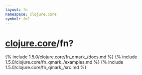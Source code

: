```yaml
---
layout: fn
namespace: clojure.core
symbol: fn?
---
```


# [clojure.core](../)/fn?

{% include 1.5.0/clojure.core/fn_qmark_/docs.md %}
{% include 1.5.0/clojure.core/fn_qmark_/examples.md %}
{% include 1.5.0/clojure.core/fn_qmark_/src.md %}

